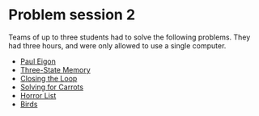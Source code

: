 # Problem session 2

Teams of up to three students had to solve the following problems. They had three hours, and were only allowed to use a single computer.
<ul>
	<li><a href="https://open.kattis.com/problems/pauleigon">Paul Eigon</a></li>
	<li><a href="https://open.kattis.com/problems/memory">Three-State Memory</a></li>
	<li><a href="https://open.kattis.com/problems/closingtheloop">Closing the Loop</a></li>
	<li><a href="https://open.kattis.com/problems/carrots">Solving for Carrots</a></li>
	<li><a href="https://open.kattis.com/problems/horror">Horror List</a></li>
	<li><a href="https://open.kattis.com/problems/birds">Birds</a></li>
</ul>
